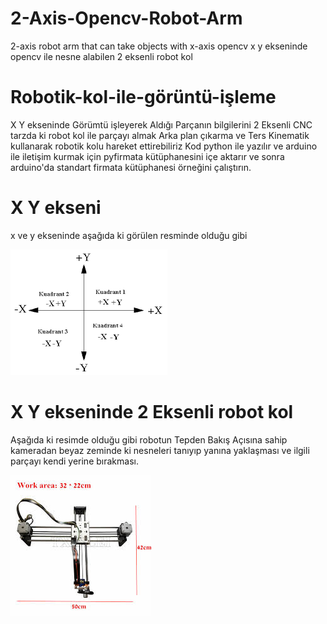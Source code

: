 # 2-Axis-Opencv-Robot-Arm
 2-axis robot arm that can take objects with x-axis opencv x y ekseninde opencv ile nesne alabilen 2 eksenli robot kol

# Robotik-kol-ile-görüntü-işleme

X Y ekseninde Görümtü işleyerek Aldığı Parçanın bilgilerini 2 Eksenli CNC 
tarzda ki robot kol ile parçayı almak
Arka plan çıkarma ve Ters Kinematik kullanarak robotik kolu hareket ettirebiliriz
Kod python ile yazılır ve arduino ile iletişim kurmak için pyfirmata kütüphanesini içe aktarır
ve sonra arduino'da standart firmata kütüphanesi örneğini çalıştırın.

# X Y ekseni
x ve y ekseninde aşağıda ki görülen resminde olduğu gibi

![Resim_1](x_y_ekseni.jfif)

# X Y ekseninde 2 Eksenli robot kol

Aşağıda ki resimde olduğu gibi robotun Tepden Bakış Açısına sahip kameradan beyaz zeminde ki nesneleri tanıyıp yanına yaklaşması ve ilgili parçayı kendi yerine bırakması.

![Resim_2](x_y_ekseninde_robot.jfif)